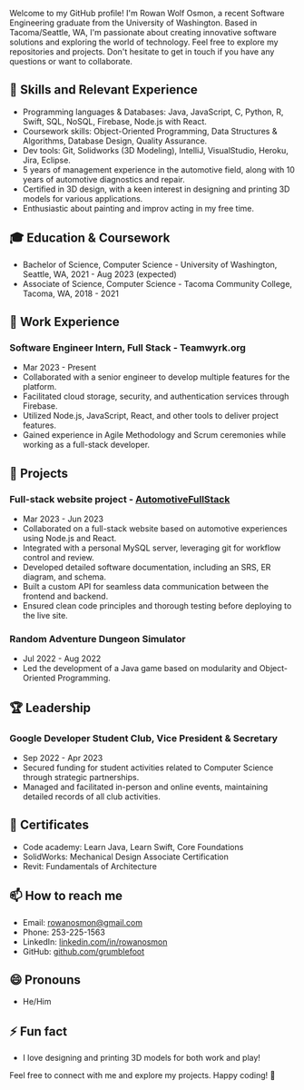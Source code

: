 Welcome to my GitHub profile! I'm Rowan Wolf Osmon, a recent Software Engineering graduate from the University of Washington. Based in Tacoma/Seattle, WA, I'm passionate about creating innovative software solutions and exploring the world of technology. Feel free to explore my repositories and projects. Don't hesitate to get in touch if you have any questions or want to collaborate.

## 🔧 Skills and Relevant Experience

- Programming languages & Databases: Java, JavaScript, C, Python, R, Swift, SQL, NoSQL, Firebase, Node.js with React.
- Coursework skills: Object-Oriented Programming, Data Structures & Algorithms, Database Design, Quality Assurance.
- Dev tools: Git, Solidworks (3D Modeling), IntelliJ, VisualStudio, Heroku, Jira, Eclipse.
- 5 years of management experience in the automotive field, along with 10 years of automotive diagnostics and repair.
- Certified in 3D design, with a keen interest in designing and printing 3D models for various applications.
- Enthusiastic about painting and improv acting in my free time.

## 🎓 Education & Coursework

- Bachelor of Science, Computer Science - University of Washington, Seattle, WA, 2021 - Aug 2023 (expected)
- Associate of Science, Computer Science - Tacoma Community College, Tacoma, WA, 2018 - 2021

## 💼 Work Experience

### Software Engineer Intern, Full Stack - Teamwyrk.org

- Mar 2023 - Present
- Collaborated with a senior engineer to develop multiple features for the platform.
- Facilitated cloud storage, security, and authentication services through Firebase.
- Utilized Node.js, JavaScript, React, and other tools to deliver project features.
- Gained experience in Agile Methodology and Scrum ceremonies while working as a full-stack developer.

## 🚀 Projects

### Full-stack website project - [AutomotiveFullStack](https://github.com/grumblefoot/AutomotiveFullStack)

- Mar 2023 - Jun 2023
- Collaborated on a full-stack website based on automotive experiences using Node.js and React.
- Integrated with a personal MySQL server, leveraging git for workflow control and review.
- Developed detailed software documentation, including an SRS, ER diagram, and schema.
- Built a custom API for seamless data communication between the frontend and backend.
- Ensured clean code principles and thorough testing before deploying to the live site.

### Random Adventure Dungeon Simulator

- Jul 2022 - Aug 2022
- Led the development of a Java game based on modularity and Object-Oriented Programming.

## 🏆 Leadership

### Google Developer Student Club, Vice President & Secretary

- Sep 2022 - Apr 2023
- Secured funding for student activities related to Computer Science through strategic partnerships.
- Managed and facilitated in-person and online events, maintaining detailed records of all club activities.

## 📜 Certificates

- Code academy: Learn Java, Learn Swift, Core Foundations
- SolidWorks: Mechanical Design Associate Certification
- Revit: Fundamentals of Architecture

## 📫 How to reach me

- Email: rowanosmon@gmail.com
- Phone: 253-225-1563
- LinkedIn: [linkedin.com/in/rowanosmon](https://linkedin.com/in/rowanosmon)
- GitHub: [github.com/grumblefoot](https://github.com/grumblefoot)

## 😄 Pronouns

- He/Him

## ⚡ Fun fact

- I love designing and printing 3D models for both work and play!

Feel free to connect with me and explore my projects. Happy coding! 🚀
